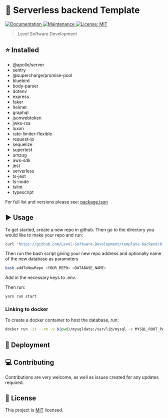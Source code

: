 # :space_invader: Serverless backend Template

<p>
  <!-- <a href="https://github.com/Level-Software-Development/template-backend/actions/workflows/npm-publish.yml">
    <img alt="Build Status" src="https://github.com/Level-Software-Development/template-backend/actions/workflows/npm-publish.yml/badge.svg" />
  </a> -->
  <a href="https://github.com/Level-Software-Development/template-backend#readme">
    <img alt="Documentation" src="https://img.shields.io/badge/documentation-yes-brightgreen.svg" />
  </a>
  <a href="https://github.com/Level-Software-Development/template-backend/graphs/commit-activity">
    <img alt="Maintenance" src="https://img.shields.io/badge/Maintained%3F-yes-green.svg" />
  </a>
  <a href="https://github.com/Level-Software-Development/template-backend/blob/main/LICENSE">
    <img alt="License: MIT" src="https://img.shields.io/badge/License-MIT-yellow.svg" />
  </a>
</p>

> Level Software Development

## :star: Installed

- @apollo/server
- sentry
- @supercharge/promise-pool
- bluebird
- body-parser
- dotenv
- express
- faker
- helmet
- graphql
- jsonwebtoken
- jwks-rsa
- luxon
- rate-limiter-flexible
- request-ip
- sequelize
- supertest
- umzug
- aws-sdk
- jest
- serverless
- ts-jest
- ts-node
- tslint
- typescript

For full list and versions please see: [package.json](https://github.com/Level-Software-Development/template-backend/blob/main/package.json)

## :arrow_forward: Usage

To get started, create a new repo in github. Then go to the directory you would like to make your repo and run:

```sh
curl 'https://github.com/Level-Software-Development/template-backend/blob/main/.env-example' > addToNewRepo
```

Then run the bash script giving your new repo address and optionally name of the new database as parameters

```sh
bash addToNewRepo <YOUR_REPO> <DATABASE_NAME>
```

Add in the necessary keys to .env.

Then run:

```sh
yarn run start
```

### Linking to docker

To create a docker container to host the database, run:

```sh
docker run -it --rm -v $(pwd)/mysqldata:/var/lib/mysql -e MYSQL_ROOT_PASSWORD=<YOUR_.ENV_ROOT_PASSWORD> -d -p 3306:3306 --platform linux/x86_64 mysql/mysql-server:8.0
```

## :dizzy: Deployment

## :computer: Contributing

Contributions are very welcome, as well as issues created for any updates required.

## :bookmark: License

This project is [MIT](LICENSE) licensed.

